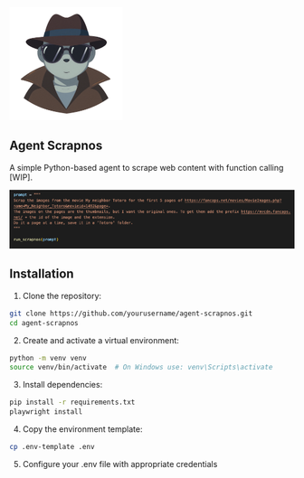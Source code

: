 <img src="agent-scrapnos.png" alt="Agent Scrapnos" width="200" height="200">

## Agent Scrapnos

A simple Python-based agent to scrape web content with function calling [WIP].

![Example prompt](screen.png)

## Installation

1. Clone the repository:
```bash
git clone https://github.com/yourusername/agent-scrapnos.git
cd agent-scrapnos
```

2. Create and activate a virtual environment:
```bash
python -m venv venv
source venv/bin/activate  # On Windows use: venv\Scripts\activate
```

3. Install dependencies:
```bash
pip install -r requirements.txt
playwright install
```

4. Copy the environment template:
```bash
cp .env-template .env
```

5. Configure your .env file with appropriate credentials


